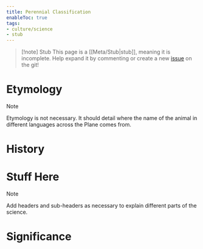 ```yaml
---
title: Perennial Classification
enableToc: true
tags:
- culture/science
- stub
---
```


> [!note] Stub
> This page is a [[Meta/Stub|stub]], meaning it is incomplete. Help expand it by commenting or create a new [issue](https://github.com/RagtimeGal/quartz--encyclopedia-mysenvaria/issues/new/choose) on the git!


# Etymology

> [!note]
> Etymology is not necessary. It should detail where the name of the animal in different languages across the Plane comes from.


# History

# Stuff Here

> [!note]
> Add headers and sub-headers as necessary to explain different parts of the science.


# Significance
